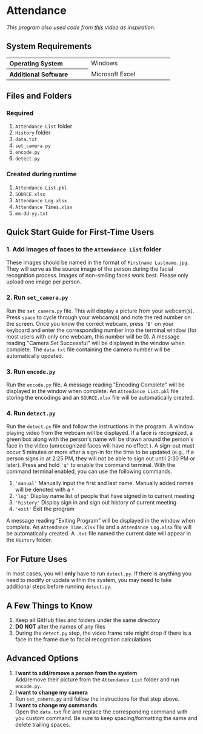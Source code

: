 # Attendance

_This program also used code from [this](https://www.youtube.com/watch?v=sz25xxF_AVE) video as inspiration._

## System Requirements
<table>
  <tr>
    <th align="left", width="200">Operating System</th>
    <td width="200">Windows</td>
  </tr>
  <tr>
    <th align="left">Additional Software</th>
    <td>Microsoft Excel</td>
  </tr>
</table>

## Files and Folders
### Required 
1. `Attendance List` folder
2. `History` folder
3. `data.txt`
4. `set_camera.py`
5. `encode.py`
6. `detect.py`
### Created during runtime
1. `Attendance List.pkl`
2. `SOURCE.xlsx`
3. `Attendance Log.xlsx`
4. `Attendance Times.xlsx`
5. `mm-dd-yy.txt`


## Quick Start Guide for First-Time Users
### 1. Add images of faces to the `Attendance List` folder 
These images should be named in the format of `Firstname Lastname.jpg`. They will serve as the source image 
of the person during the facial recognition process. Images of non-smiling faces work best. Please only
upload one image per person.

### 2. Run `set_camera.py`
Run the `set_camera.py` file. This will display a picture from your webcam(s). Press `space` to 
cycle through your webcam(s) and note the red number on the screen. Once you know the correct webcam, press `'B'` 
on your keyboard and enter the corresponding number into the terminal window (for most users with only one webcam, 
this number will be 0). A message reading "Camera Set Successful" will be displayed in the window when complete. The
`data.txt` file containing the camera number will be automatically updated.

### 3. Run `encode.py`
Run the `encode.py` file. A message reading "Encoding Complete" will be displayed in the window 
when complete. An `Attendance List.pkl` file storing the encodings and an `SOURCE.xlsx` file will be 
automatically created.

### 4. Run `detect.py` 
Run the `detect.py` file and follow the instructions in the program. A window playing video from the webcam will be displayed. If a face is 
recognized, a green box along with the person's name will be drawn around the person's face in the video 
(unrecognized faces will have no effect ). A sign-out must occur 5 minutes or more after a sign-in for the time to be 
updated (e.g., if a person signs in at 2:25 PM, they will not be able to sign out until 2:30 PM or later).
Press and hold `'q'` to enable the command terminal. With the
command terminal enabled, you can use the following commands.

1. `'manual'` Manually input the first and last name. Manually added names will be denoted with a `*`
2. `'log'` Display name list of people that have signed in to current meeting
3. `'history'` Display sign in and sign out history of current meeting
4. `'exit'` Exit the program

A message reading "Exiting Program" will be displayed in the window when complete. An `Attendance Time.xlsx` file and
a `Attendance Log.xlsx` file will be automatically created. A `.txt` file named the current date will appear in the `History` 
folder. 

## For Future Uses
In most cases, you will **only** have to run `detect.py`. If there is anything you need to modify or update within
the system, you may need to take additional steps before running `detect.py`.

## A Few Things to Know
1. Keep all GitHub files and folders under the same directory
2. **DO NOT** alter the names of any files
3. During the `detect.py` step, the video frame rate might drop if there is a face in the frame due to facial
   recognition calculations

## Advanced Options
1. **I want to add/remove a person from the system**  
Add/remove their picture from the `Attendance List` folder and run `encode.py`.
2. **I want to change my camera**  
Run `set_camera.py` and follow the instructions for that step above.
3. **I want to change my commands**  
Open the `data.txt` file and replace the corresponding command with you custom command.
Be sure to keep spacing/formatting the same and delete trailing spaces.
